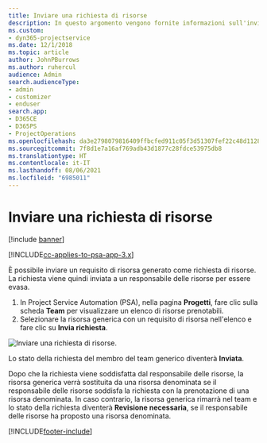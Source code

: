 ```yaml
---
title: Inviare una richiesta di risorse
description: In questo argomento vengono fornite informazioni sull'invio di una richiesta per una risorsa di progetto.
ms.custom:
- dyn365-projectservice
ms.date: 12/1/2018
ms.topic: article
author: JohnPBurrows
ms.author: ruhercul
audience: Admin
search.audienceType:
- admin
- customizer
- enduser
search.app:
- D365CE
- D365PS
- ProjectOperations
ms.openlocfilehash: da3e2798079816409ffbcfed911c05f3d51307fef22c48d112802927828faeb2
ms.sourcegitcommit: 7f8d1e7a16af769adb43d1877c28fdce53975db8
ms.translationtype: HT
ms.contentlocale: it-IT
ms.lasthandoff: 08/06/2021
ms.locfileid: "6985011"
---
```

# <a name="submitting-a-resource-request"></a>Inviare una richiesta di risorse

[!include [banner](../includes/psa-now-project-operations.md)]

[!INCLUDE[cc-applies-to-psa-app-3.x](../includes/cc-applies-to-psa-app-3x.md)]

È possibile inviare un requisito di risorsa generato come richiesta di risorse. La richiesta viene quindi inviata a un responsabile delle risorse per essere evasa.

1. In Project Service Automation (PSA), nella pagina **Progetti**, fare clic sulla scheda **Team** per visualizzare un elenco di risorse prenotabili. 
2. Selezionare la risorsa generica con un requisito di risorsa nell'elenco e fare clic su **Invia richiesta**.

![Inviare una richiesta di risorse.](media/RM-how-to-18.png)

Lo stato della richiesta del membro del team generico diventerà **Inviata**.

Dopo che la richiesta viene soddisfatta dal responsabile delle risorse, la risorsa generica verrà sostituita da una risorsa denominata se il responsabile delle risorse soddisfa la richiesta con la prenotazione di una risorsa denominata. In caso contrario, la risorsa generica rimarrà nel team e lo stato della richiesta diventerà **Revisione necessaria**, se il responsabile delle risorse ha proposto una risorsa denominata.


[!INCLUDE[footer-include](../includes/footer-banner.md)]